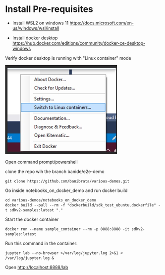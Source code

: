 # Install Pre-requisites

* Install WSL2 on windows 11
https://docs.microsoft.com/en-us/windows/wsl/install

* Install docker desktop
https://hub.docker.com/editions/community/docker-ce-desktop-windows

Verify docker desktop is running with "Linux container" mode

![Switch to this](linux_container_mode.jpg "docker desktop properties")


Open command prompt/powershell

clone the repo wih the branch banide/e2e-demo

```
git clone https://github.com/banibrata/various-demos.git 
```


Go inside notebooks_on_docker_demo  and run docker build


```
cd various-demos/notebooks_on_docker_demo
docker build --pull --rm -f "dockerbuild/sdk_test_ubuntu.dockerfile" -t sdkv2-samples:latest "." 
```

Start the docker container
```
docker run --name sample_container --rm -p 8888:8888 -it sdkv2-samples:latest
```

Run this command in the container:

```
jupyter lab --no-browser >/var/log/jupyter.log 2>&1 < /var/log/jupyter.log &
```
Open [http://localhost:8888/lab](http://localhost:8888/lab)